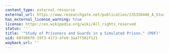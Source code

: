 ```yaml
---
content_type: external-resource
external_url: https://www.researchgate.net/publication/235356446_A_Study_of_Prisoners_and_Guards_in_a_Simulated_Prison
has_external_license_warning: true
license: https://en.wikipedia.org/wiki/All_rights_reserved
status: ''
title: '"Study of Prisoners and Guards in a Simulated Prison." (PDF)'
uid: 68fd66f0-19f3-4173-afe9-3aa7f502f121
wayback_url: ''
---
```

